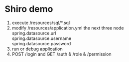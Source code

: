 # Shiro demo
1. execute /resources/sql/*.sql  
2. modify /resources/application.yml the next three node  
spring.datasource.url  
spring.datasource.username  
spring.datasource.password  
3. run or debug application 
4. POST /login and GET /auth & /role & /permission